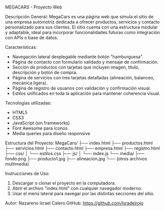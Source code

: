 MEGACARS - Proyecto Web

Descripción General:
MegaCars es una página web que simula el sitio de una empresa automotriz dedicada a ofrecer productos, servicios y contacto personalizado para sus clientes. El sitio cuenta con una estructura modular y adaptable, ideal para incorporar funcionalidades futuras como integración con APIs o base de datos.

Características:
- Navegación lateral desplegable mediante botón "hamburguesa".
- Página de contacto con formulario validado y mensaje de confirmación.
- Sección de productos con tarjetas que incluyen imagen, título, descripción y botón de compra.
- Página de servicios con tres tarjetas detalladas (alineación, balanceo, mecánica ligera).
- Página de registro de usuarios con validación y confirmación visual.
- Estilos unificados en toda la aplicación para mantener coherencia visual.

Tecnologías utilizadas:
- HTML5
- CSS3
- JavaScript (sin frameworks)
- Font Awesome para íconos
- Media queries para diseño responsive

Estructura del Proyecto:
MegaCars/
├── index.html
├── productos.html
├── servicios.html
├── contacto.html
├── empresa.html
├── registro.html
├── css/
│   └── estilos.css
├── js/
│   └── index.js
└── media/
    ├── fondo.png
    ├── producto1.jpg
    ├── alineacion.jpg
    └── (otros archivos multimedia)

Instrucciones de Uso:
1. Descargar o clonar el proyecto en la computadora.
2. Abrir el archivo "index.html" con cualquier navegador moderno.
3. Usar el menú lateral para navegar por las distintas secciones del sitio.

Autor:
Nazareno Israel Calero
GitHub: https://github.com/Isradelrojo

